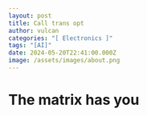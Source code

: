 ```yaml
---
layout: post
title: Call trans opt
author: vulcan
categories: "[ Electronics ]"
tags: "[AI]"
date: 2024-05-20T22:41:00.000Z
image: /assets/images/about.png
---
```

# **The matrix has you**

